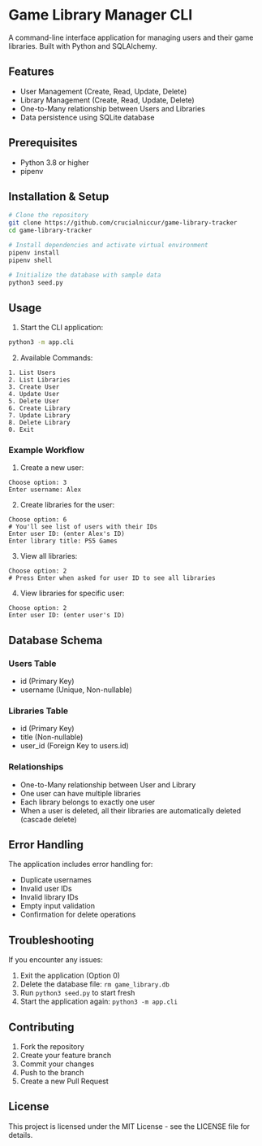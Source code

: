 # Game Library Manager CLI

A command-line interface application for managing users and their game libraries. Built with Python and SQLAlchemy.

## Features

- User Management (Create, Read, Update, Delete)
- Library Management (Create, Read, Update, Delete)
- One-to-Many relationship between Users and Libraries
- Data persistence using SQLite database

## Prerequisites

- Python 3.8 or higher
- pipenv

## Installation & Setup

```bash
# Clone the repository
git clone https://github.com/crucialniccur/game-library-tracker
cd game-library-tracker

# Install dependencies and activate virtual environment
pipenv install
pipenv shell

# Initialize the database with sample data
python3 seed.py
```

## Usage

1. Start the CLI application:
```bash
python3 -m app.cli
```

2. Available Commands:
```
1. List Users
2. List Libraries
3. Create User
4. Update User
5. Delete User
6. Create Library
7. Update Library
8. Delete Library
0. Exit
```

### Example Workflow

1. Create a new user:
```
Choose option: 3
Enter username: Alex
```

2. Create libraries for the user:
```
Choose option: 6
# You'll see list of users with their IDs
Enter user ID: (enter Alex's ID)
Enter library title: PS5 Games
```

3. View all libraries:
```
Choose option: 2
# Press Enter when asked for user ID to see all libraries
```

4. View libraries for specific user:
```
Choose option: 2
Enter user ID: (enter user's ID)
```

## Database Schema

### Users Table
- id (Primary Key)
- username (Unique, Non-nullable)

### Libraries Table
- id (Primary Key)
- title (Non-nullable)
- user_id (Foreign Key to users.id)

### Relationships
- One-to-Many relationship between User and Library
- One user can have multiple libraries
- Each library belongs to exactly one user
- When a user is deleted, all their libraries are automatically deleted (cascade delete)

## Error Handling

The application includes error handling for:
- Duplicate usernames
- Invalid user IDs
- Invalid library IDs
- Empty input validation
- Confirmation for delete operations

## Troubleshooting

If you encounter any issues:
1. Exit the application (Option 0)
2. Delete the database file: `rm game_library.db`
3. Run `python3 seed.py` to start fresh
4. Start the application again: `python3 -m app.cli`

## Contributing

1. Fork the repository
2. Create your feature branch
3. Commit your changes
4. Push to the branch
5. Create a new Pull Request

## License

This project is licensed under the MIT License - see the LICENSE file for details.
